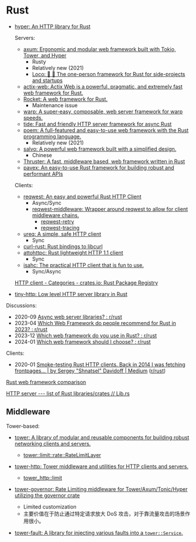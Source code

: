 # Rust
- [hyper: An HTTP library for Rust](https://github.com/hyperium/hyper)
  
  Servers:
  - [axum: Ergonomic and modular web framework built with Tokio, Tower, and Hyper](axum/README.md)
    - Rusty
    - Relatively new (2021)
    - [Loco: 🚂 🦀 The one-person framework for Rust for side-projects and startups](https://github.com/loco-rs/loco)
  - [actix-web: Actix Web is a powerful, pragmatic, and extremely fast web framework for Rust.](https://github.com/actix/actix-web)
  - [Rocket: A web framework for Rust.](https://github.com/rwf2/Rocket)
    - Maintenance issue
  - [warp: A super-easy, composable, web server framework for warp speeds.](https://github.com/seanmonstar/warp)
  - [tide: Fast and friendly HTTP server framework for async Rust](https://github.com/http-rs/tide)
  - [poem: A full-featured and easy-to-use web framework with the Rust programming language.](https://github.com/poem-web/poem)
    - Relatively new (2021)
  - [salvo: A powerful web framework built with a simplified design.](https://github.com/salvo-rs/salvo)
    - Chinese
  - [Thruster: A fast, middleware based, web framework written in Rust](https://github.com/thruster-rs/Thruster)
  - [pavex: An easy-to-use Rust framework for building robust and performant APIs](https://github.com/LukeMathWalker/pavex)

  Clients:
  - [reqwest: An easy and powerful Rust HTTP Client](https://github.com/seanmonstar/reqwest)
    - Async/Sync
    - [reqwest-middleware: Wrapper around reqwest to allow for client middleware chains.](https://github.com/TrueLayer/reqwest-middleware)
      - [reqwest-retry](https://crates.io/crates/reqwest-retry)
      - [reqwest-tracing](https://crates.io/crates/reqwest-tracing)
  - [ureq: A simple, safe HTTP client](https://github.com/algesten/ureq)
    - Sync
  - [curl-rust: Rust bindings to libcurl](https://github.com/alexcrichton/curl-rust)
  - [attohttpc: Rust lightweight HTTP 1.1 client](https://github.com/sbstp/attohttpc)
    - Sync
  - [isahc: The practical HTTP client that is fun to use.](https://github.com/sagebind/isahc)
    - Sync/Async

  [HTTP client - Categories - crates.io: Rust Package Registry](https://crates.io/categories/web-programming::http-client)

- [tiny-http: Low level HTTP server library in Rust](https://github.com/tiny-http/tiny-http)

Discussions:
- 2020-09 [Async web server libraries? : r/rust](https://www.reddit.com/r/rust/comments/ix6o6u/async_web_server_libraries/)
- 2023-04 [Which Web Framework do people recommend for Rust in 2023? : r/rust](https://www.reddit.com/r/rust/comments/12jhxi2/which_web_framework_do_people_recommend_for_rust/)
- 2023-12 [Which web framework do you use in Rust? : r/rust](https://www.reddit.com/r/rust/comments/18ogwtl/which_web_framework_do_you_use_in_rust/)
- 2024-01 [Which web framework should I choose? : r/rust](https://www.reddit.com/r/rust/comments/1ae0rei/which_web_framework_should_i_choose/)

Clients:
- 2020-01 [Smoke-testing Rust HTTP clients. Back in 2014 I was fetching frontpages... | by Sergey "Shnatsel" Davidoff | Medium](https://shnatsel.medium.com/smoke-testing-rust-http-clients-b8f2ee5db4e6) ([r/rust](https://www.reddit.com/r/rust/comments/epoloy/ive_smoketested_rust_http_clients_heres_what_i/))

[Rust web framework comparison](https://github.com/flosse/rust-web-framework-comparison#server-frameworks)

[HTTP server --- list of Rust libraries/crates // Lib.rs](https://lib.rs/web-programming/http-server)

## Middleware
Tower-based:
- [tower: A library of modular and reusable components for building robust networking clients and servers.](https://github.com/tower-rs/tower)
  - [tower::limit::rate::RateLimitLayer](https://docs.rs/tower/latest/tower/limit/rate/struct.RateLimitLayer.html)

- [tower-http: Tower middleware and utilities for HTTP clients and servers.](https://github.com/tower-rs/tower-http)
  - [tower\_http::limit](https://docs.rs/tower-http/latest/tower_http/limit/index.html)

- [tower-governor: Rate Limiting middleware for Tower/Axum/Tonic/Hyper utilizing the governor crate](https://github.com/benwis/tower-governor)
  - Limited customization
  - 主要价值在于防止通过特定请求放大 DoS 攻击，对于靠流量攻击的场景作用很小。

- [tower-fault: A library for injecting various faults into a `tower::Service`.](https://github.com/nmoutschen/tower-fault)